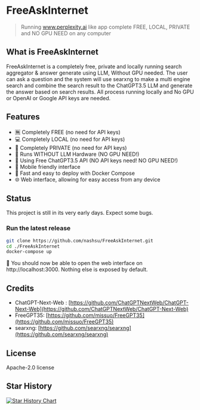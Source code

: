 # FreeAskInternet

> Running www.perplexity.ai like app complete FREE, LOCAL, PRIVATE and NO GPU NEED on any computer


## What is FreeAskInternet
FreeAskInternet is a completely free, private and locally running search aggregator & answer generate using LLM, Without GPU needed. The user can ask a question and the system will use searxng to make a multi engine search and combine the search result to the ChatGPT3.5 LLM and generate the answer based on search results. All process running locally and  No GPU or OpenAI or Google API keys are needed.

## Features 

- 🈚️ Completely FREE (no need for API keys)
- 💻 Completely LOCAL (no need for API keys)
- 🔐 Completely PRIVATE (no need for API keys)
- 👻 Runs WITHOUT LLM Hardware (NO GPU NEED!)
- 🤩 Using Free ChatGPT3.5 API (NO API keys need! NO GPU NEED!)
- 📱 Mobile friendly interface
- 🚀 Fast and easy to deploy with Docker Compose
- 🌐 Web interface, allowing for easy access from any device

## Status 

This project is still in its very early days. Expect some bugs. 


### Run the latest release

```bash
git clone https://github.com/nashsu/FreeAskInternet.git
cd ./FreeAskInternet
docker-compose up 
```

🎉 You should now be able to open the web interface on http://localhost:3000. Nothing else is exposed by default.



## Credits
- ChatGPT-Next-Web : [https://github.com/ChatGPTNextWeb/ChatGPT-Next-Web](https://github.com/ChatGPTNextWeb/ChatGPT-Next-Web)
- FreeGPT35: [https://github.com/missuo/FreeGPT35](https://github.com/missuo/FreeGPT35)
- searxng: [https://github.com/searxng/searxng](https://github.com/searxng/searxng)

## License
Apache-2.0 license

## Star History

[![Star History Chart](https://api.star-history.com/svg?repos=nashsu/FreeAskInternet&type=Date)](https://star-history.com/#nashsu/FreeAskInternet&Date)
